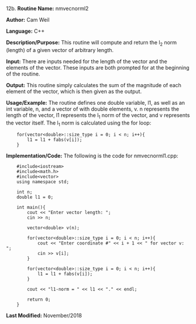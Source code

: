 12b. **Routine Name:**           nmvecnorml2

   **Author:** Cam Weil

   **Language:** C++

   **Description/Purpose:** This routine will compute and return the l<sub>2</sub> norm (length) of a given vector of arbitrary length.
   
   **Input:** There are inputs needed for the length of the vector and the elements of the vector. These inputs are both prompted for at the beginning of the routine.

   **Output:** This routine simply calculates the sum of the magnitude of each element of the vector, which is then given as the output.

   **Usage/Example:** The routine defines one double variable, l1, as well as an int variable, n, and a vector of with double elements, v. n represents the length of the vector, l1 represents the l<sub>1</sub> norm of the vector, and v represents the vector itself. The l<sub>1</sub> norm is calculated using the for loop:
   
        for(vector<double>::size_type i = 0; i < n; i++){
            l1 = l1 + fabs(v[i]);
        }

   **Implementation/Code:** The following is the code for nmvecnorml1.cpp:

        #include<iostream>
        #include<math.h>
        #include<vector>
        using namespace std;

        int n;
        double l1 = 0;

        int main(){
            cout << "Enter vector length: ";
            cin >> n;

            vector<double> v(n);

            for(vector<double>::size_type i = 0; i < n; i++){
                cout << "Enter coordinate #" << i + 1 << " for vector v: ";
                cin >> v[i];
            }

            for(vector<double>::size_type i = 0; i < n; i++){
                l1 = l1 + fabs(v[i]);
            }

            cout << "l1-norm = " << l1 << "." << endl;

            return 0;
        }

   **Last Modified:** November/2018
